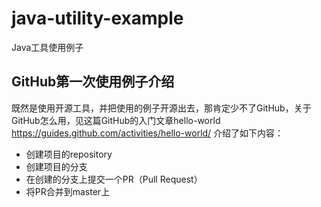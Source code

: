 # java-utility-example
Java工具使用例子
## GitHub第一次使用例子介绍
既然是使用开源工具，并把使用的例子开源出去，那肯定少不了GitHub，关于GitHub怎么用，见这篇GitHub的入门文章hello-world
https://guides.github.com/activities/hello-world/
介绍了如下内容：
* 创建项目的repository
* 创建项目的分支
* 在创建的分支上提交一个PR（Pull Request）
* 将PR合并到master上
